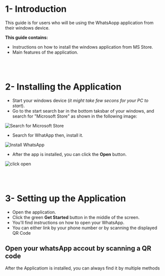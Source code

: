 # 1- Introduction
This guide is for users who will be using the WhatsAopp application from their windows device.

**This guide contains:**
- Instructions on how to install the windows application from MS Store.
- Main features of the application.

<br></br>

# 2- Installing the Application
- Start your windows device (*it might take few secons for your PC to start*).
- Go to the start search bar in the bottom taksbar of your windows, and search for "Microsoft Store" as shown in the following image:

![Search for Microsoft Store](C:/Users/roba9/OneDrive/Documents/GitHub/WhatsApp-User-Guide/Pics)

- Search for WhatApp then, install it.

![Install WhatsApp](Pics/install-whatsapp)

- After the app is installed, you can click the **Open** button.

![click open](Pics/install-whatsapp)

<br></br>

# 3- Setting up the Application

- Open the application.
- Click the green **Get Started** button in the middle of the screen.
- You'll find instructions on how to open your WhatsApp.
- You can either link by your phone number or by scanning the displayed QR Code

## Open your whatsApp accout by scanning a QR code



After the Applicatiom is installed, you can always find it by multiple methods